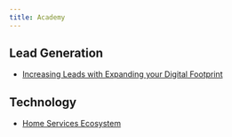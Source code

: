 ```yaml
---
title: Academy
---
```


## Lead Generation

- [Increasing Leads with Expanding your Digital Footprint](/academy/leads-digital-footprint)

## Technology

- [Home Services Ecosystem](/home-services-technology-ecosystem)
